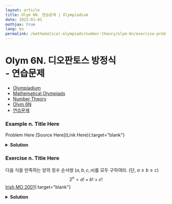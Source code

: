 ```yaml
---
layout: article
title: Olym 6N. 연습문제 | Olympiadium
date: 2022-01-01
mathjax: true
lang: ko
permalink: /mathematical-olympiads/number-theory/olym-6n/exercise-problems/
---
```

# Olym 6N. 디오판토스 방정식 <br> <ssup> - 연습문제</ssup>

<ul class="breadcrumb">
	<li><a href="{{ site.baseurl }}/">Olympiadium</a></li> 
	<li><a href="{{ site.baseurl }}/mathematical-olympiads/">Mathematical Olympiads</a></li> 
	<li><a href="{{ site.baseurl }}/mathematical-olympiads/number-theory/">Number Theory</a></li> 
	<li><a href="{{ site.baseurl }}/mathematical-olympiads/number-theory/olym-6n/">Olym 6N</a></li> 
	<li><a href="{{ site.baseurl }}/mathematical-olympiads/number-theory/olym-6n/exercise-problems/">연습문제</a></li>
</ul>

### Example n. Title Here
<skyblueboard> Problem Here </skyblueboard>
[Source Here](Link Here){:target="blank"}
<pinkborder><details>
<summary><b>Solution</b></summary>
Solution Here. 
</details></pinkborder>

### Exercise n. Title Here
<skyblueboard> 다음 식을 만족하는 양의 정수 순서쌍 $(a, b, c, n)$를 모두 구하여라. (단, $a \ge b \ge c$) $$2^n=a!+b!+c!$$ </skyblueboard>
[Irish MO 2001](https://artofproblemsolving.com/community/c6h287025p1551077){:target="blank"}
<pinkborder><details>
<summary><b>Solution</b></summary>
Solution Here. 
</details></pinkborder>
